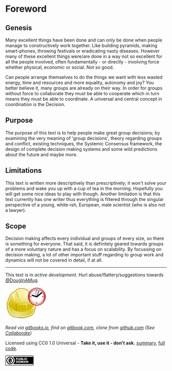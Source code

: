 # Foreword 

## Genesis
	
Many excellent things have been done and can only be done when people manage to constructively work together. Like building pyramids, making smart-phones, throwing festivals or eradicating nasty diseases. However many of these excellent things were/are done in a way not so excellent for all the people involved, often fundamentally - or directly - involving force whether physical, economic or social. Not so good. 

Can people arrange themselves to do the things we want with less wasted energy, time and resources and more equality, autonomy and joy? You better believe it, many groups are already on their way. In order for groups without force to collaborate they must be able to cooperate which in turn means they must be able to coordinate. A universal and central concept in coordination is the Decision.

## Purpose
	
The purpose of this text is to help people make great group decisions; by examining the very meaning of 'group decisions', theory regarding groups and conflict, existing techniques, the Systemic Consensus framework, the design of complete decision making systems and some wild predictions about the future and maybe more.
	
## Limitations
	
This text is written more descriptively than prescriptively; it won't solve your problems and wake you up with a cup of tea in the morning. Hopefully you will get some nice ideas to play with though. Another limitation is that this text currently has one writer thus everything is filtered through the singular perspective of a young, white-ish, European, male scientist (who is also not a lawyer).
	
## Scope

Decision making affects every individual and groups of every size, so there is something for everyone. That said, it is definitely geared towards groups of a more voluntary nature and has a focus on scalability. By focussing on decision making, a lot of other important stuff regarding to group work and dynamics will not be covered in detail, if at all.

----

This text is in _active development_.  Hurl abuse/flattery/suggestions towards [@DougInAMug](https://twitter.com/DougInAMug).

![](zInDevelopmentHat.png)

_Read via [gitbooks.io](https://douginamug.gitbooks.io/a-systemic-consensus-manual-testing/content/), find on [gitbook.com](https://www.gitbook.com/book/douginamug/a-systemic-consensus-manual-testing/details), clone from [github.com](https://github.com/DougInAMug/a-systemic-consensus-manual) (See [Collaborate](./collaborate.md))_

Licensed using CC0 1.0 Universal - **Take it, use it - don't ask.** [summary](https://creativecommons.org/publicdomain/zero/1.0/), [full code](https://creativecommons.org/publicdomain/zero/1.0/legalcode). 

![](zCC0_88x31.png)





<!-- 	
# What is a foreword?

"A preface or foreword deals with the **genesis, purpose, limitations, and scope of the book and may include acknowledgments of indebtedness;** an introduction deals with the subject of the book, supplementing and introducing the text and indicating a point of view to be adopted by the reader. The introduction usually forms a part of the text [and the text numbering system]; the preface does not."

# Cut lines

On a fundamental level group issues are seldom to do with What, When and Where, but far more often with How and Why.

This text focusses primarily on How. More specifically, how groups make decisions. Decision making is only one aspect of how people can work together, but it is universal and crucial.

How could it be that these groups where people chose to be together and had huge amounts of common ground could find it so hard to cooperate?

However, most of these groups were not building pyramids, making smart-phones or erdicating nasty diseases (festivals, yes.)

The groups of a more voluntary nature tended to create environments with more equality, autonomy and joy but were often inefficient or sometimes completely ineffective at finding a common path to achieving their stated goals. The groups of a less voluntary nature tended to achieve more of their stated goals with the use of force and at personal cost to the individuals within them. 
-->
